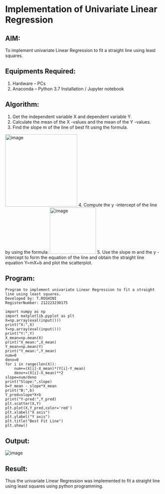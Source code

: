 # Implementation of Univariate Linear Regression

## AIM: 

To implement univariate Linear Regression to fit a straight line using least squares.

## Equipments Required:

1. Hardware – PCs
2. Anaconda – Python 3.7 Installation / Jupyter notebook

## Algorithm:

1. Get the independent variable X and dependent variable Y.
2. Calculate the mean of the X -values and the mean of the Y -values.
3. Find the slope m of the line of best fit using the formula. 
<img width="231" alt="image" src="https://user-images.githubusercontent.com/93026020/192078527-b3b5ee3e-992f-46c4-865b-3b7ce4ac54ad.png">
4. Compute the y -intercept of the line by using the formula:
<img width="148" alt="image" src="https://user-images.githubusercontent.com/93026020/192078545-79d70b90-7e9d-4b85-9f8b-9d7548a4c5a4.png">
5. Use the slope m and the y -intercept to form the equation of the line and obtain the straight line equation Y=mX+b and plot the scatterplot.


## Program:

```
Program to implement univariate Linear Regression to fit a straight line using least squares.
Developed by: T.ROSHINI
RegisterNumber: 212223230175

import numpy as np
import matplotlib.pyplot as plt
X=np.array(eval(input()))
print("X:",X)
Y=np.array(eval(input()))
print("Y:",Y)
X_mean=np.mean(X)
print("X_mean:",X_mean)
Y_mean=np.mean(Y)
print("Y_mean:",Y_mean)
num=0
deno=0
for i in range(len(X)):
    num+=(X[i]-X_mean)*(Y[i]-Y_mean)
    deno+=(X[i]-X_mean)**2
slope=num/deno
print("Slope:",slope)
b=Y_mean - slope*X_mean
print("B:",b)
Y_pred=slope*X+b
print("Y-pred:",Y_pred)
plt.scatter(X,Y)
plt.plot(X,Y_pred,color='red')
plt.xlabel("X axis")
plt.ylabel("Y axis")
plt.title("Best Fit Line")
plt.show()
```

## Output:

![image](https://github.com/user-attachments/assets/fffda921-6028-471e-a2d6-c88a3e11e6ba)


## Result:

Thus the univariate Linear Regression was implemented to fit a straight line using least squares using python programming.
